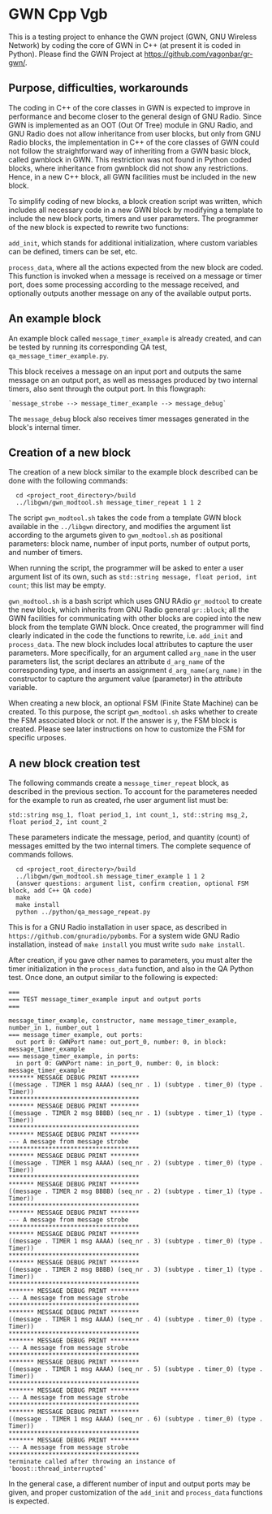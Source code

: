 # GWN Cpp Vgb

This is a testing project to enhance the GWN project (GWN, GNU Wireless Network) by coding the core of GWN in C++ (at present it is coded in Python). Please find the GWN Project at https://github.com/vagonbar/gr-gwn/.

## Purpose, difficulties, workarounds

The coding in C++ of the core classes in GWN is expected to improve in performance and become closer to the general design of GNU Radio. Since GWN is implemented as an OOT (Out Of Tree) module in GNU Radio, and GNU Radio does not allow inheritance from user blocks, but only from GNU Radio blocks, the implementation in C++ of the core classes of GWN could not follow the straightforward way of inheriting from a GWN basic block, called gwnblock in GWN. This restriction was not found in Python coded blocks, where inheritance from gwnblock did not show any restrictions. Hence, in a new C++ block, all GWN facilities must be included in the new block. 

To simplify coding of new blocks, a block creation script was written, which includes all necessary code in a new GWN block by modifying a template to include the new block ports, timers and user parameters. The programmer of the new block is expected to rewrite two functions:

`add_init`, which stands for additional initialization, where custom variables can be defined, timers can be set, etc.

`process_data`, where all the actions expected from the new block are coded. This function is invoked when a message is received on a message or timer port, does some processing according to the message received, and optionally outputs another message on any of the available output ports.


## An example block

An example block called `message_timer_example` is already created, and can be tested by running its corresponding QA test, `qa_message_timer_example.py`. 

This block receives a message on an input port and outputs the same message on an output port, as well as messages produced by two internal timers, also sent through the output port. In this flowgraph:

    `message_strobe --> message_timer_example --> message_debug`

The `message_debug` block also receives timer messages generated in the block's internal timer.


## Creation of a new block

The creation of a new block similar to the example block described can be done with the following commands:

```
  cd <project_root_directory>/build
  ../libgwn/gwn_modtool.sh message_timer_repeat 1 1 2 
```

The script `gwn_modtool.sh` takes the code from a template GWN block available in the `../libgwn` directory, and modifies the argument list according to the argumets given to `gwn_modtool.sh` as positional parameters: block name, number of input ports, number of output ports, and number of timers.

When running the script, the programmer will be asked to enter a user argument list of its own, such as `std::string message, float period, int count`; this list may be empty. 

`gwn_modtool.sh` is a bash script which uses GNU RAdio `gr_modtool` to create the new block, which inherits from GNU Radio general `gr::block`; all the GWN facilities for communicating with other blocks are copied into the new block from the template GWN block. Once created, the programmer will find clearly indicated in the code the functions to rewrite, i.e. `add_init` and `process_data`. The new block includes local attributes to capture the user parameters. More specifically, for an argument called `arg_name` in the user parameters list, the script declares an attribute `d_arg_name` of the corresponding type, and inserts an assignment `d_arg_name(arg_name)` in the constructor to capture the argument value (parameter) in the attribute variable.

When creating a new block, an optional FSM (Finite State Machine) can be created. To this purpose, the script `gwn_modtool.sh` asks whether to create the FSM associated block or not. If the answer is `y`, the FSM block is created. Please see later instructions on how to customize the FSM for specific urposes. 

## A new block creation test

The following commands create a `message_timer_repeat` block, as described in the previous section. To account for the parameteres needed for the example to run as created, rhe user argument list must be:

  `std::string msg_1, float period_1, int count_1, std::string msg_2, float period_2, int count_2`

These parameters indicate the message, period, and quantity (count) of messages emitted by the two internal timers. The complete sequence of commands follows.


```
  cd <project_root_directory>/build
  ../libgwn/gwn_modtool.sh message_timer_example 1 1 2
  (answer questions: argument list, confirm creation, optional FSM block, add C++ QA code)
  make
  make install
  python ../python/qa_message_repeat.py
```

This is for a GNU Radio installation in user space, as described in 
 `https://github.com/gnuradio/pybombs`.
For a system wide GNU Radio installation, instead of `make install` you must write `sudo make install`.

After creation, if you gave other names to parameters, you must alter the timer initialization in the `process_data` function, and also in the QA Python test. Once done, an output similar to the following is expected:

```
===
=== TEST message_timer_example input and output ports 
===

message_timer_example, constructor, name message_timer_example, number_in 1, number_out 1
=== message_timer_example, out ports:
  out port 0: GWNPort name: out_port_0, number: 0, in block: message_timer_example
=== message_timer_example, in ports:
  in port 0: GWNPort name: in_port_0, number: 0, in block: message_timer_example
******* MESSAGE DEBUG PRINT ********
((message . TIMER 1 msg AAAA) (seq_nr . 1) (subtype . timer_0) (type . Timer))
************************************
******* MESSAGE DEBUG PRINT ********
((message . TIMER 2 msg BBBB) (seq_nr . 1) (subtype . timer_1) (type . Timer))
************************************
******* MESSAGE DEBUG PRINT ********
--- A message from message strobe
************************************
******* MESSAGE DEBUG PRINT ********
((message . TIMER 1 msg AAAA) (seq_nr . 2) (subtype . timer_0) (type . Timer))
************************************
******* MESSAGE DEBUG PRINT ********
((message . TIMER 2 msg BBBB) (seq_nr . 2) (subtype . timer_1) (type . Timer))
************************************
******* MESSAGE DEBUG PRINT ********
--- A message from message strobe
************************************
******* MESSAGE DEBUG PRINT ********
((message . TIMER 1 msg AAAA) (seq_nr . 3) (subtype . timer_0) (type . Timer))
************************************
******* MESSAGE DEBUG PRINT ********
((message . TIMER 2 msg BBBB) (seq_nr . 3) (subtype . timer_1) (type . Timer))
************************************
******* MESSAGE DEBUG PRINT ********
--- A message from message strobe
************************************
******* MESSAGE DEBUG PRINT ********
((message . TIMER 1 msg AAAA) (seq_nr . 4) (subtype . timer_0) (type . Timer))
************************************
******* MESSAGE DEBUG PRINT ********
--- A message from message strobe
************************************
******* MESSAGE DEBUG PRINT ********
((message . TIMER 1 msg AAAA) (seq_nr . 5) (subtype . timer_0) (type . Timer))
************************************
******* MESSAGE DEBUG PRINT ********
--- A message from message strobe
************************************
******* MESSAGE DEBUG PRINT ********
((message . TIMER 1 msg AAAA) (seq_nr . 6) (subtype . timer_0) (type . Timer))
************************************
******* MESSAGE DEBUG PRINT ********
--- A message from message strobe
************************************
terminate called after throwing an instance of 'boost::thread_interrupted'
```


In the general case, a different number of input and output ports may be given, and proper customization of the `add_init` and `process_data` functions is expected.




